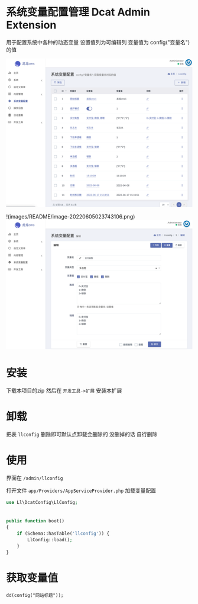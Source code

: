 # 系统变量配置管理 Dcat Admin Extension

用于配置系统中各种的动态变量 设置值列为可编辑列 变量值为 config("变量名") 的值

![image-20220606153442146](images/README/image-20220606153442146.png)



!(images/README/image-20220605023743106.png)
![image-20220605023851837](images/README/image-20220605023851837.png)

# 安装

下载本项目的zip  然后在 `开发工具->扩展` 安装本扩展

# 卸载
把表 `llconfig` 删除即可默认点卸载会删除的 没删掉的话 自行删除

# 使用
界面在 `/admin/llconfig`

打开文件 `app/Providers/AppServiceProvider.php` 
加载变量配置
```php
use Ll\DcatConfig\LlConfig;


public function boot()
{
    if (Schema::hasTable('llconfig')) {
        LlConfig::load();
    }
}
```

# 获取变量值

```
dd(config("网站标题"));

```

